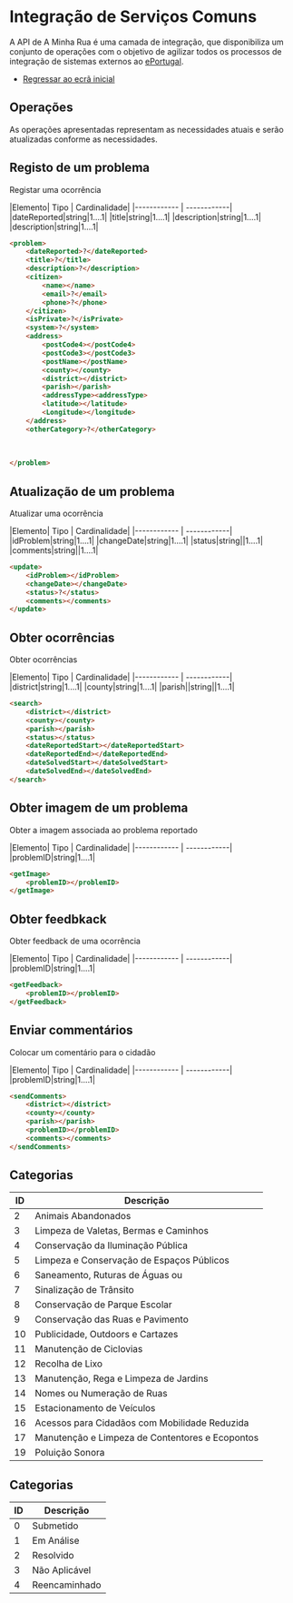 # Integração de Serviços Comuns
A API de A Minha Rua é uma camada de integração, que disponibiliza um conjunto de operações com o objetivo de
 agilizar todos os processos de integração de sistemas externos ao  [ePortugal](https://eportugal.gov.pt/servicos/comunicar-ocorrencias-no-espaco-publico-a-minha-rua).

- [Regressar ao ecrã inicial](../)

## Operações
As operações apresentadas representam as necessidades atuais e serão atualizadas conforme as necessidades.

## Registo de um problema
Registar uma ocorrência

|Elemento| Tipo | Cardinalidade|
|------------ | ------------|
|dateReported|string|1....1|
|title|string|1....1|
|description|string|1....1|
|description|string|1....1|

```markdown
<problem>
	<dateReported>?</dateReported>
	<title>?</title>
	<description>?</description>
	<citizen>
		<name></name>
		<email>?</email>
		<phone>?</phone>
	</citizen>
	<isPrivate>?</isPrivate>
	<system>?</system>
	<address>
		<postCode4></postCode4>
		<postCode3></postCode3>
		<postName></postName>
		<county></county>
		<district></district>
		<parish></parish>
		<addressType><addressType>
		<latitude></latitude>
		<Longitude></longitude>
	</address>
	<otherCategory>?</otherCategory>
	
	
	
</problem>  
```
## Atualização de um problema
Atualizar uma ocorrência

|Elemento| Tipo | Cardinalidade|
|------------ | ------------|
|idProblem|string|1....1|
|changeDate|string|1....1|
|status|string||1....1|
|comments|string||1....1|

```markdown
<update>
	<idProblem></idProblem>
	<changeDate></changeDate>
	<status>?</status>
	<comments></comments>
</update>  

```
## Obter ocorrências
Obter ocorrências

|Elemento| Tipo | Cardinalidade|
|------------ | ------------|
|district|string|1....1|
|county|string|1....1|
|parish||string||1....1|

```markdown
<search>
	<district></district>
	<county></county>
	<parish></parish>
	<status></status>
	<dateReportedStart></dateReportedStart>
	<dateReportedEnd></dateReportedEnd>
	<dateSolvedStart></dateSolvedStart>
	<dateSolvedEnd></dateSolvedEnd>
</search>  
```

## Obter imagem de um problema
Obter a imagem associada ao problema reportado

|Elemento| Tipo | Cardinalidade|
|------------ | ------------|
|problemID|string|1....1|

```markdown
<getImage>
	<problemID></problemID>
</getImage> 
```
## Obter feedbkack
Obter feedback de uma ocorrência

|Elemento| Tipo | Cardinalidade|
|------------ | ------------|
|problemID|string|1....1|

```markdown
<getFeedback>
	<problemID></problemID>
</getFeedback> 
```

## Enviar commentários
Colocar um comentário para o cidadão

|Elemento| Tipo | Cardinalidade|
|------------ | ------------|
|problemID|string|1....1|

```markdown
<sendComments>
	<district></district>
	<county></county>
	<parish></parish>
	<problemID></problemID>
	<comments></comments>
</sendComments> 
```
## Categorias
| ID | Descrição|
|------------ | ------------|
|2|	Animais Abandonados|
|3|	Limpeza de Valetas, Bermas e Caminhos|
|4|	Conservação da Iluminação Pública|
|5|	Limpeza e Conservação de Espaços Públicos|
|6|	Saneamento, Ruturas de Águas ou |Desvio de Tampas|
|7|	Sinalização de Trânsito|
|8|	Conservação de Parque Escolar|
|9|	Conservação das Ruas e Pavimento|
|10|Publicidade, Outdoors e Cartazes|
|11|Manutenção de Ciclovias|
|12|Recolha de Lixo|
|13|Manutenção, Rega e Limpeza de Jardins|
|14|Nomes ou Numeração de Ruas|
|15|Estacionamento de Veículos|
|16|Acessos para Cidadãos com Mobilidade Reduzida|
|17|Manutenção e Limpeza de Contentores e Ecopontos|
|19|Poluição Sonora|

## Categorias
| ID | Descrição|
|------------ | ------------|
|0|Submetido|
|1|Em Análise|
|2|Resolvido|
|3|Não Aplicável|
|4|Reencaminhado|

